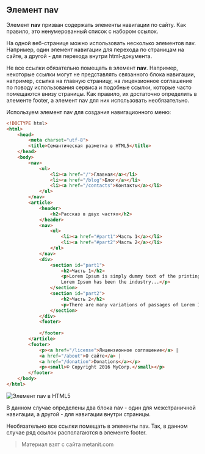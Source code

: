 ## Элемент nav

Элемент **nav** призван содержать элементы навигации по сайту. Как правило, это ненумерованный список с набором ссылок.

На одной веб-странице можно использовать несколько элементов nav. Например, один элемент навигации для перехода по страницам на сайте, а другой - для перехода внутри html-документа.

Не все ссылки обязательно помещать в элемент **nav**. Например, некоторые ссылки могут не представлять связанного блока навигации, например, ссылка на главную страницу, на лицензионное соглашение по поводу использования сервиса и подобные ссылки, которые часто помещаются внизу страницы. Как правило, их достаточно определить в элементе footer, а элемент nav для них использовать необязательно.

Используем элемент nav для создания навигационного меню:

```html
<!DOCTYPE html>
<html>
    <head>
        <meta charset="utf-8">
        <title>Семантическая разметка в HTML5</title>
    </head>
    <body>
        <nav>
            <ul>
                <li><a href="/">Главная</a></li>
                <li><a href="/blog">Блог</a></li>
                <li><a href="/contacts">Контакты</a></li>
            </ul>
        </nav>
        <article>
            <header>
                <h2>Рассказ в двух частях</h2>
            </header>
            <nav>
                <ul>
                    <li><a href="#part1">Часть 1</a></li>
                    <li><a href="#part2">Часть 2</a></li>
                </ul>
            </nav>
            <div>
                <section id="part1">
                    <h2>Часть 1</h2>
                    <p>Lorem Ipsum is simply dummy text of the printing and typesetting industry. 
                    Lorem Ipsum has been the industry...</p>
                </section>
                <section id="part2">
                    <h2>Часть 2</h2>
                    <p>There are many variations of passages of Lorem Ipsum available..</p>
                </section>
            </div>
            <footer>
                
            </footer>
        </article>
        <footer>
            <p><a href="/license">Лицензионное соглашение</a> | 
            <a href="/about">О сайте</a> | 
            <a href="/donation">Donations</a></p>
            <p><small>© Copyright 2016 MyCorp.</small></p>
        </footer>
    </body>
</html>
```

![Элемент nav в HTML5](https://metanit.com/web/html5/pics/3.3.png)

В данном случае определены два блока nav - один для межстраничной навигации, а другой - для навигации внутри страницы.

Необязательно все ссылки помещать в элементы nav. Так, в данном случае ряд ссылок располагаются в элементе footer.


> Материал взят с сайта metanit.com